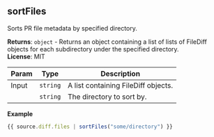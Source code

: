 <a name="module_sortFiles"></a>

## sortFiles
Sorts PR file metadata by specified directory.

**Returns**: <code>object</code> - Returns an object containing a list of lists of FileDiff objects for each subdirectory under the specified directory.  
**License**: MIT  

| Param | Type | Description |
| --- | --- | --- |
| Input | <code>string</code> | A list containing FileDiff objects. |
|  | <code>string</code> | The directory to sort by. |

**Example**  
```js
{{ source.diff.files | sortFiles("some/directory") }}
```
